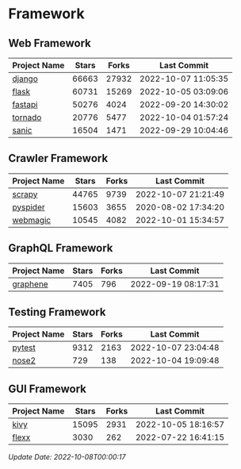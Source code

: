 # Framework

## Web Framework
| Project Name | Stars | Forks | Last Commit |
| ------------ | ----- | ----- | ----------- |
| [django](https://github.com/django/django) | 66663 | 27932 | 2022-10-07 11:05:35 |
| [flask](https://github.com/pallets/flask) | 60731 | 15269 | 2022-10-05 03:09:06 |
| [fastapi](https://github.com/tiangolo/fastapi) | 50276 | 4024 | 2022-09-20 14:30:02 |
| [tornado](https://github.com/tornadoweb/tornado) | 20776 | 5477 | 2022-10-04 01:57:24 |
| [sanic](https://github.com/sanic-org/sanic) | 16504 | 1471 | 2022-09-29 10:04:46 |

## Crawler Framework
| Project Name | Stars | Forks | Last Commit |
| ------------ | ----- | ----- | ----------- |
| [scrapy](https://github.com/scrapy/scrapy) | 44765 | 9739 | 2022-10-07 21:21:49 |
| [pyspider](https://github.com/binux/pyspider) | 15603 | 3655 | 2020-08-02 17:34:20 |
| [webmagic](https://github.com/code4craft/webmagic) | 10545 | 4082 | 2022-10-01 15:34:57 |

## GraphQL Framework
| Project Name | Stars | Forks | Last Commit |
| ------------ | ----- | ----- | ----------- |
| [graphene](https://github.com/graphql-python/graphene) | 7405 | 796 | 2022-09-19 08:17:31 |

## Testing Framework
| Project Name | Stars | Forks | Last Commit |
| ------------ | ----- | ----- | ----------- |
| [pytest](https://github.com/pytest-dev/pytest) | 9312 | 2163 | 2022-10-07 23:04:48 |
| [nose2](https://github.com/nose-devs/nose2) | 729 | 138 | 2022-10-04 19:09:48 |

## GUI Framework
| Project Name | Stars | Forks | Last Commit |
| ------------ | ----- | ----- | ----------- |
| [kivy](https://github.com/kivy/kivy) | 15095 | 2931 | 2022-10-05 18:16:57 |
| [flexx](https://github.com/flexxui/flexx) | 3030 | 262 | 2022-07-22 16:41:15 |

*Update Date: 2022-10-08T00:00:17*